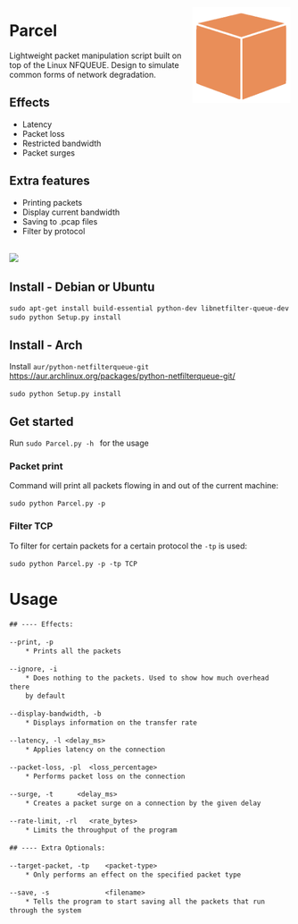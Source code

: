 <img align="right" src="./parcel.png" width=175></img>
# Parcel
Lightweight packet manipulation script built on top of the Linux NFQUEUE. Design to simulate common forms of network degradation.

## Effects
- Latency
- Packet loss
- Restricted bandwidth
- Packet surges

## Extra features
- Printing packets
- Display current bandwidth
- Saving to .pcap files
- Filter by protocol

</br>
<a href="https://asciinema.org/a/HBbyLMCF6LjJF9dZE2hZspz4y" target="_blank"><img src="https://asciinema.org/a/HBbyLMCF6LjJF9dZE2hZspz4y.svg"/></a>


## Install - Debian or Ubuntu

```
sudo apt-get install build-essential python-dev libnetfilter-queue-dev
sudo python Setup.py install
```

## Install - Arch

Install ```aur/python-netfilterqueue-git``` https://aur.archlinux.org/packages/python-netfilterqueue-git/

```sudo python Setup.py install```


## Get started

Run ```sudo Parcel.py -h ``` for the usage

### Packet print
Command will print all packets flowing in and out of the current machine:

```sudo python Parcel.py -p```


### Filter TCP
To filter for certain packets for a certain protocol the ```-tp``` is used:

```sudo python Parcel.py -p -tp TCP```

# Usage

```
## ---- Effects:

--print, -p                                  
    * Prints all the packets
    
--ignore, -i
    * Does nothing to the packets. Used to show how much overhead there
    by default
    
--display-bandwidth, -b                     
    * Displays information on the transfer rate
      
--latency, -l <delay_ms>            
    * Applies latency on the connection   
    
--packet-loss, -pl  <loss_percentage>  
    * Performs packet loss on the connection

--surge, -t      <delay_ms> 
    * Creates a packet surge on a connection by the given delay 

--rate-limit, -rl   <rate_bytes>            
    * Limits the throughput of the program
    
## ---- Extra Optionals:

--target-packet, -tp    <packet-type>        
    * Only performs an effect on the specified packet type

--save, -s              <filename>
    * Tells the program to start saving all the packets that run through the system
    
```
